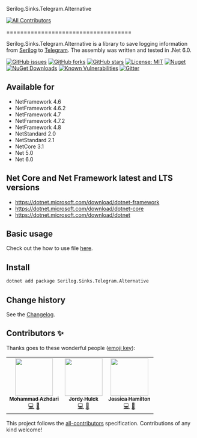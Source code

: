 Serilog.Sinks.Telegram.Alternative
<!-- ALL-CONTRIBUTORS-BADGE:START - Do not remove or modify this section -->
[![All Contributors](https://img.shields.io/badge/all_contributors-3-orange.svg?style=flat-square)](#contributors-)
<!-- ALL-CONTRIBUTORS-BADGE:END -->
====================================

Serilog.Sinks.Telegram.Alternative is a library to save logging information from [Serilog](https://github.com/serilog/serilog) to [Telegram](https://telegram.org/).
The assembly was written and tested in .Net 6.0.

[![GitHub issues](https://img.shields.io/github/issues/serilog-contrib/Serilog.Sinks.Telegram.Alternative.svg)](https://github.com/serilog-contrib/Serilog.Sinks.Telegram.Alternative/issues)
[![GitHub forks](https://img.shields.io/github/forks/serilog-contrib/Serilog.Sinks.Telegram.Alternative.svg)](https://github.com/serilog-contrib/Serilog.Sinks.Telegram.Alternative/network)
[![GitHub stars](https://img.shields.io/github/stars/serilog-contrib/Serilog.Sinks.Telegram.Alternative.svg)](https://github.com/serilog-contrib/Serilog.Sinks.Telegram.Alternative/stargazers)
[![License: MIT](https://img.shields.io/badge/License-MIT-blue.svg)](https://raw.githubusercontent.com/serilog-contrib/Serilog.Sinks.Telegram.Alternative/master/License.txt)
[![Nuget](https://img.shields.io/badge/Serilog.Sinks.Telegram.Alternative-Nuget-brightgreen.svg)](https://www.nuget.org/packages/Serilog.Sinks.Telegram.Alternative/)
[![NuGet Downloads](https://img.shields.io/nuget/dt/Serilog.Sinks.Telegram.Alternative.svg)](https://www.nuget.org/packages/Serilog.Sinks.Telegram.Alternative/)
[![Known Vulnerabilities](https://snyk.io/test/github/serilog-contrib/Serilog.Sinks.Telegram.Alternative/badge.svg)](https://snyk.io/test/github/serilog-contrib/Serilog.Sinks.Telegram.Alternative)
[![Gitter](https://badges.gitter.im/Serilog-Sinks-Telegram/community.svg)](https://gitter.im/Serilog-Sinks-Telegram/community?utm_source=badge&utm_medium=badge&utm_campaign=pr-badge)

## Available for
* NetFramework 4.6
* NetFramework 4.6.2
* NetFramework 4.7
* NetFramework 4.7.2
* NetFramework 4.8
* NetStandard 2.0
* NetStandard 2.1
* NetCore 3.1
* Net 5.0
* Net 6.0

## Net Core and Net Framework latest and LTS versions
* https://dotnet.microsoft.com/download/dotnet-framework
* https://dotnet.microsoft.com/download/dotnet-core
* https://dotnet.microsoft.com/download/dotnet

## Basic usage
Check out the how to use file [here](https://github.com/serilog-contrib/Serilog.Sinks.Telegram.Alternative/blob/master/HowToUse.md).

## Install
```bash
dotnet add package Serilog.Sinks.Telegram.Alternative
```

Change history
--------------

See the [Changelog](https://github.com/serilog-contrib/Serilog.Sinks.Telegram.Alternative/blob/master/Changelog.md).

## Contributors ✨

Thanks goes to these wonderful people ([emoji key](https://allcontributors.org/docs/en/emoji-key)):

<!-- ALL-CONTRIBUTORS-LIST:START - Do not remove or modify this section -->
<!-- prettier-ignore-start -->
<!-- markdownlint-disable -->
<table>
  <tr>
    <td align="center"><a href="http://azhdari.online"><img src="https://avatars.githubusercontent.com/u/410130?v=4?s=100" width="100px;" alt=""/><br /><sub><b>Mohammad Azhdari</b></sub></a><br /><a href="https://github.com/serilog-contrib/Serilog.Sinks.Telegram.Alternative/commits?author=azhdari" title="Code">💻</a> <a href="https://github.com/serilog-contrib/Serilog.Sinks.Telegram.Alternative/commits?author=azhdari" title="Documentation">📖</a></td>
    <td align="center"><a href="http://JordyHulck.com"><img src="https://avatars.githubusercontent.com/u/3170510?v=4?s=100" width="100px;" alt=""/><br /><sub><b>Jordy Hulck</b></sub></a><br /><a href="https://github.com/serilog-contrib/Serilog.Sinks.Telegram.Alternative/commits?author=Megasware128" title="Code">💻</a> <a href="https://github.com/serilog-contrib/Serilog.Sinks.Telegram.Alternative/commits?author=Megasware128" title="Documentation">📖</a></td>
    <td align="center"><a href="https://github.com/jessicah"><img src="https://avatars.githubusercontent.com/u/274082?v=4?s=100" width="100px;" alt=""/><br /><sub><b>Jessica Hamilton</b></sub></a><br /><a href="https://github.com/serilog-contrib/Serilog.Sinks.Telegram.Alternative/commits?author=jessicah" title="Code">💻</a> <a href="https://github.com/serilog-contrib/Serilog.Sinks.Telegram.Alternative/commits?author=jessicah" title="Documentation">📖</a></td>
  </tr>
</table>

<!-- markdownlint-restore -->
<!-- prettier-ignore-end -->

<!-- ALL-CONTRIBUTORS-LIST:END -->

This project follows the [all-contributors](https://github.com/all-contributors/all-contributors) specification. Contributions of any kind welcome!